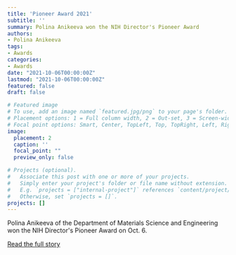 ```yaml
---
title: 'Pioneer Award 2021'
subtitle: ''
summary: Polina Anikeeva won the NIH Director's Pioneer Award
authors:
- Polina Anikeeva
tags:
- Awards
categories:
- Awards
date: "2021-10-06T00:00:00Z"
lastmod: "2021-10-06T00:00:00Z"
featured: false
draft: false

# Featured image
# To use, add an image named `featured.jpg/png` to your page's folder.
# Placement options: 1 = Full column width, 2 = Out-set, 3 = Screen-width
# Focal point options: Smart, Center, TopLeft, Top, TopRight, Left, Right, BottomLeft, Bottom, BottomRight
image:
  placement: 2
  caption: ''
  focal_point: ""
  preview_only: false

# Projects (optional).
#   Associate this post with one or more of your projects.
#   Simply enter your project's folder or file name without extension.
#   E.g. `projects = ["internal-project"]` references `content/project/deep-learning/index.md`.
#   Otherwise, set `projects = []`.
projects: []
---
```


Polina Anikeeva of the Department of Materials Science and Engineering won the NIH Director's Pioneer Award on Oct. 6.

[Read the full story](https://news.mit.edu/2022/school-engineering-fourth-quarter-awards-0118)

